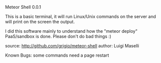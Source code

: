 Meteor Shell 0.0.1

This is a basic terminal, it will run Linux/Unix commands on the server
and will print on the screen the output.

I did this software mainly to understand how the "meteor deploy"
PaaS/sandbox is done. Please don't do bad things :)

source: http://github.com/grigio/meteor-shell
author: Luigi Maselli

Known Bugs: some commands need a page restart